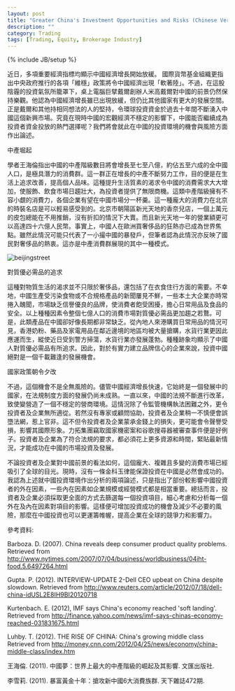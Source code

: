 ```yaml
---
layout: post
title: "Greater China's Investment Opportunities and Risks (Chinese Version)"
description: ""
category: Trading
tags: [Trading, Equity, Brokerage Industry]
---
```

{% include JB/setup %}

近日，多項重要經濟指標均顯示中國經濟增長開始放緩。 國際貨幣基金組織更指出中央政府推行的各項「維穩」政策將令中國經濟出現「軟著陸」。不過，在這股陰霾的投資氣氛所籠罩下，桌上電腦巨擘戴爾創辦人米高戴爾對中國的前景仍然保持樂觀。他認為中國經濟增長雖已出現放緩，但仍比其他國家有更大的發展空間。正是戴爾和其他持相同想法的人的堅持，令環球投資資金於過去十年間不斷湧入中國這個新興市場。究竟在現時中國的宏觀經濟不穩定的影響下，中國能否繼續成為投資者資金投放的熱門選擇呢？我們將會就此在中國的投資環境的機會與風險方面作出論述。

中產堀起

學者王海倫指出中國的中產階級數目將會增長至七至八億，約佔五至六成的全中國人口，是極具潛力的消費群。這一群正在增長的中產不斷努力工作，目的便是在生活上追求改善，提高個人品味。這種提升生活質素的渴求令中國的消費需求大大增加，使服飾、飲食市場日趨壯大，為投資者提供了無限商機。這類中產階級擁有不容小覷的消費力，各個企業有望在中國市場分一杯羹。這一種龐大的消費力在北京的時裝名店是可以輕易感受到的。北京市朝陽區新光天地的香奈兒店，一個上萬元的皮包總能在不用推銷，沒有折扣的情況下大賣。而且新光天地一年的營業額更可以高達四十六億人民幣。事實上，中國人在歐洲買奢侈品的狂熱亦已成為世界焦點。雖然此情況可能只代表了一小撮中國的暴發戶，但筆者認為此情況亦反映了國民對奢侈品的熱衷。這亦是中產消費群展現的其中一種模式。

![beijingstreet](http://ryancheng.s3.amazonaws.com/Linear%20Programming/bejingstreet.jpg)

對質優必需品的追求

這種對物質生活的渴求並不只限於奢侈品，還包括了在衣食住行方面的需要。不幸地，中國生產受污染食物或不合規格產品的新聞屢見不鮮，一些本土大企業亦時常捲入醜聞，市場缺乏信譽優良的品牌，使消費者飽受困擾，擔心日常用品及食品的安全。以上種種因素令整個七億人口的消費市場對質優必需品更加趨之若鶩。可是，此類產品在中國卻好像長期都非常缺乏。從內地人來港購買日常用品的情況可見，香港奶粉、藥品及家電用品在鄰近邊境的地區均被大量搶購，水貨行業更因此應運而生，縱使近日受到警方掃蕩，水貨行業亦發展蓬勃。種種跡象均顯示了中國人對質優必需品有所追求。因此，對於有實力建立品牌信心的企業來說，投資中國絕對是一個千載難逢的發展機會。

國家政策朝令夕改

不過，這個機會不是全無風險的。儘管中國經濟增長快速，它始終是一個發展中的國家，在法規制度方面的發展仍尚未成熟。一直以來，中國的法規不斷進行改革，致使變營造了一個不穩定的營商環境。這情況除了令監管機構執法困難之外，更令投資者及企業無所適從。若然沒有專家或顧問協助，投資者及企業稍一不慎便會誤墮法網，惹上官非。這不但令投資者及企業蒙承金錢上的損失，更可能會令聲譽受損，影響其國際形象。力拓集團竊取國家機密案和谷歌搜尋器被審查事件便是好例子。投資者及企業為了符合法規的要求，都必須花上更多資源和時間，緊貼最新情況，才能成功在中國的市場投資及發展。

不論投資者及企業對中國前景的看法如何，這個龐大、複雜且多變的消費市場已經吸引了全球的目光。現時，沒有一條金科玉律能保證投資在中國是必然會成功的。我認為上述就中國投資環境作出分析的兩項論述，只是指出了部份較影響中國投資者的外在因素，一些內在因素如企業規模或經營模式都是相當重要。總括而言，投資者及企業必須採取更全面的方式去篩選每一個投資項目，細心考慮和分析每一個外在及內在因素對項目的影響。這樣便可增加投資成功的機會及減少不必要的風險，那麼在中國投資也可以更運籌帷幄，提高企業在全球的競爭力和影響力。

參考資料:

Barboza. D. (2007). China reveals deep consumer product quality problems. Retrieved from http://www.nytimes.com/2007/07/04/business/worldbusiness/04iht-food.5.6497264.html

Gupta. P. (2012). INTERVIEW-UPDATE 2-Dell CEO upbeat on China despite slowdown. Retrieved from http://www.reuters.com/article/2012/07/18/dell-china-idUSL2E8IH9BI20120718

Kurtenbach. E. (2012), IMF says China's economy reached 'soft landing'. Retrieved from http://finance.yahoo.com/news/imf-says-chinas-economy-reached-031831675.html

Luhby. T. (2012). THE RISE OF CHINA: China's growing middle class Retrieved from http://money.cnn.com/2012/04/25/news/economy/china-middle-class/index.htm

王海倫. (2011). 中國夢：世界上最大的中產階級的崛起及其影響. 文匯出版社.

李雪莉. (2011). 暴富黃金十年：搶攻新中國6大消費族群. 天下雜誌472期.
